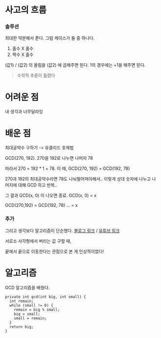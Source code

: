 # 사고의 흐름

### 솔루션
최대한 약분해서 푼다. 그럼 케이스가 둘 중 하나다.
1. 홀수 X 홀수
2. 짝수 X 홀수

(값1) / (값2) 의 올림을 (값2) 에 곱해주면 된다.
1의 경우에는 +1을 해주면 된다.

> 수학적 추론이 틀렸다

# 어려운 점
내 생각과 너무달라잉

# 배운 점
최대공약수 구하기 -> 유클리드 호제법

GCD(270, 192). 270을 192로 나누면 나머지 78

따라서 270 = 192 * 1 + 78. 이 때, GCD(270, 192) = GCD(192, 78)

270과 192의 최대공약수라면 78도 나눠떨어져야해서..
이렇게 상대 숫자에 나누고 나머지에 대해 GCD 하고 반복..

그 결과 GCD(x, 0) 이 나오면 종료. GCD(x, 0) = x

GCD(270,192) = GCD(192, 78) ... = x

### 추가
그리고 생각보다 알고리즘이 단순했다. [블로그 링크](https://velog.io/@eora21/%ED%94%84%EB%A1%9C%EA%B7%B8%EB%9E%98%EB%A8%B8%EC%8A%A4-Lv2.-%EB%A9%80%EC%A9%A1%ED%95%9C-%EC%82%AC%EA%B0%81%ED%98%95Java-Python) / [유튜브 링크](https://www.youtube.com/watch?v=LZ94TH5L--8)

서로소 사각형에서 버리는 값 구할 때,

끝에서 끝으로 이동한다는 관점으로 본 게 인상적이었다!

# 알고리즘
GCD 알고리즘을 배웠다.

    private int gcd(int big, int small) {
      int remain;
      while (small != 0) {
        remain = big % small;
        big = small;
        small = remain;
      }
      return big;
    }
